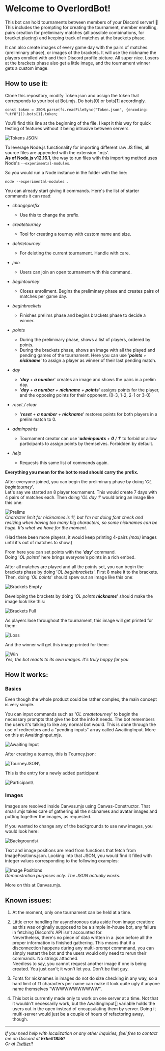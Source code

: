 # Welcome to OverlordBot!

This bot can hold tournaments between members of your Discord server! 👾\
This includes the prompting for creating the tournament, member enrolling, pairs creation for preliminary matches (all possible combinations, for bracket placing) and keeping track of matches at the brackets phase.

It can also create images of every game day with the pairs of matches (preliminary phase), or images of the brackets. It will use the nickname the players enrolled with and their Discord profile picture. All super nice.
Losers at the brackets phase also get a little image, and the tournament winner gets a custom image.

## How to use it:

Clone this repository, modify Token.json and assign the token that corresponds to your bot at Bot.mjs.
Do bots[0] or bots[1] accordingly.

`const token = JSON.parse(fs.readFileSync("Token.json", {encoding: "utf8"})).bots[1].token;`

You'll find this line at the beginning of the file. I kept it this way for quick testing of features without it being intrusive between servers.

![Tokens JSON](/Images/Readme/ReadmeTokens.png)

To leverage Node.js functionality for importing different raw JS files, all source files are appended with the extension '.mjs'.\
__As of Node.js v12.16.1__, the way to run files with this importing method uses Node's `--experimental-modules`.

So you would run a Node instance in the folder with the line:

`node --experimental-modules .`

You can already start giving it commands. Here's the list of starter commands it can read:

- *changeprefix*
  - Use this to change the prefix.

- *createtourney*
  - Tool for creating a tourney with custom name and size.
  
- *deletetourney*
  - For deleting the current tournament. Handle with care.
  
- *join*
  - Users can join an open tournament with this command.
  
- *begintourney*
  - Closes enrollment. Begins the preliminary phase and creates pairs of matches per game day.
  
- *beginbrackets*
  - Finishes prelims phase and begins brackets phase to decide a winner.
  
- *points*
  - During the preliminary phase, shows a list of players, ordered by points.
  - During the brackets phase, shows an image with all the played and pending games of the tournament. Here you can use '*__points__ + __nickname__*' to assign a player as winner of their last pending match.
  
- *day*
  - '*__day__ + __a number__*' creates an image and shows the pairs in a prelim day.
  - '*__day__ + __a number__ + __nickname__ + __points__*' assigns points for the player, and the opposing points for their opponent. (0-3, 1-2, 2-1 or 3-0)
  
- *reset / clear*
  - '*__reset__ + __a number__ + __nickname__*' restores points for both players in a prelim match to 0.
  
- *adminpoints*
  - Tournament creator can use '*__adminpoints__ + __0__ / __1__*' to forbid or allow participants to assign points by themselves. Forbidden by default.
  
- *help*
  - Requests this same list of commands again.

__Everything you mean for the bot to read should carry the prefix.__

After everyone joined, you can begin the preliminary phase by doing '*OL begintourney*'.\
Let's say we started an 8 player tournament. This would create 7 days with 4 pairs of matches each. Then doing '*OL day 1*' would bring an image like this one:

![Prelims](/Images/Readme/ReadmePrelims.png)\
*Character limit for nicknames is 11, but I'm not doing font check and resizing when having too many big characters, so some nicknames can be huge. It's what we have for the moment.*

(Had there been more players, it would keep printing 4-pairs *(max)* images until it's out of matches to show.)

From here you can set points with the '*__day__*' command.\
Doing '*OL points*' here brings everyone's points in a rich embed.

After all matches are played and all the points set, you can begin the brackets phase by doing '*OL beginbrackets*'. First 8 make it to the brackets. Then, doing '*OL points*' should spew out an image like this one:

![Brackets Empty](/Images/Readme/ReadmeBracketsEmpty.png)

Developing the brackets by doing '*OL points __nickname__*' should make the image look like this:

![Brackets Full](/Images/Readme/ReadmeBracketsFull.png)

As players lose throughout the tournament, this image will get printed for them:

![Loss](/Images/Readme/ReadmeLoss.png)

And the winner will get this image printed for them:

![Win](/Images/Readme/ReadmeWin.png)\
*Yes, the bot reacts to its own images. It's truly happy for you.*

## How it works:

### __Basics__

Even though the whole product could be rather complex, the main concept is very simple.

You can input commands such as '*OL createtourney*' to begin the necessary prompts that give the bot the info it needs. The bot remembers the users it's talking to like any normal bot would. This is done through the use of redirectors and a "pending inputs" array called AwaitingInput. More on this at AwaitingInput.mjs.

![Awaiting Input](/Images/Readme/ReadmeAwaitingInput.png)

After creating a tourney, this is Tourney.json:

![TourneyJSON](/Images/Readme/ReadmeTourneyJSON.png)\

This is the entry for a newly added participant:

![Participant](/Images/Readme/ReadmeParticipant.png)\

### Images

Images are resolved inside Canvas.mjs using Canvas-Constructor. That small .mjs takes care of gathering all the nicknames and avatar images and putting together the images, as requested. 

If you wanted to change any of the backgrounds to use new images, you would look here:

![Backgrounds](/Images/Readme/ReadmeBackgrounds.png)\

Text and image positions are read from functions that fetch from ImagePositions.json. Looking into that JSON, you would find it filled with integer values corresponding to the following examples:

![Image Positions](/Images/Readme/ReadmeImagePositions.png)\
*Demonstration purposes only. The JSON actually works.*

More on this at Canvas.mjs.

## Known issues:

1. At the moment, only one tournament can be held at a time.

2. Little error handling for asynchronous data aside from image creation: as this was originally supposed to be a simple in-house bot, any failure in fetching Discord's API isn't accounted for.\
Nevertheless, there's no piece of data written in a .json before all the proper information is finished gathering. This means that if a disconnection happens during any multi-prompt commmand, you can simply restart the bot and the users would only need to rerun their commands. No strings attached.\
Needless to say, you cannot request another image if one is being created. You just can't; it won't let you. Don't be that guy.

3. Fonts for nicknames in images do not do size checking in any way, so a hard limit of 11 characters per name can make it look quite ugly if anyone name themselves "WWWWWWWWWWW".

4. This bot is currently made only to work on one server at a time. Not that it wouldn't necessarily work, but the AwaitingInput[] variable holds the users out in the open instead of encapsulating them by server. Doing it multi-server would just be a couple of hours of refactoring away, though.

-----------------------------------------------------

*If you need help with localization or any other inquiries, feel free to contact me on Discord at __Ertie#1858__!*\
*Or at [Twitter](http://twitter.com/Ertie_exe)!!*